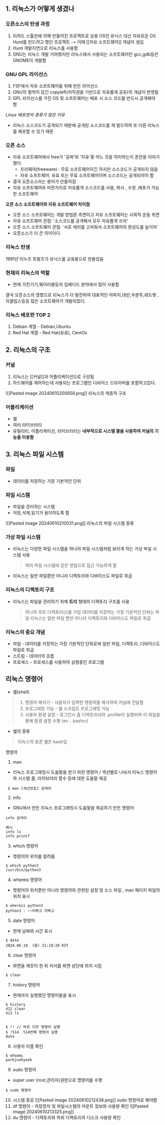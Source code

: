 ## 1. 리눅스가 어떻게 생겼나
### 오픈소스의 탄생 과정
1. 리처드 스톨만에 의해 만들어진 프로젝트로 상용 OS인 유닉스 대신 자유로운 OS Hurd를 만드려고 했던 프로젝트
	-> 이때 [[자유 소프트웨어]] 개념이 생김
1. Hurd 개발지연으로 리눅스를 사용함
2. GNU는 리눅스 개발 기여했지만 리눅스에서 사용되는 소프트웨어인 gcc,gdb등은 GNOME이 개발함

### GNU GPL 라이선스
1. FSF에서 자유 소프트웨어를 위해 만든 라이선스
2. GNU의 철학이 담긴 copyleft(저작권을 기반으로 자유롭게 공유)의 개념이 반영됨
3. GPL 라이선스를 가진 OS 및 소프트웨어는 배포 시 소스 코드를 반드시 공개해야 함

*Linux 배포판의 종류가 많은 이유*
- 리눅스 소스코드가 공개되기 때문에 공개된 소스코드를 재 빌드하여 또 다른 리눅스를 배포할 수 있기 때문

### 오픈 소스
- 자유 소프트웨어에서 free가 '공짜'와 '자유'중 어느 것을 의미하는지 혼란을 이야기했다.
	- 프리웨어(freeware) : 무료 소프트웨어이긴 하지만 소스코드가 공개되지 않음
	- 자유 소프트웨어: 유료 또는 무료 소프트웨어이며 소스코드는 공개되어야 함
- 결국 오픈소스라는 용어가 만들어짐
- 자유 소프트웨어와 마찬가지로 자유롭게 소스코드를 사용, 복사 , 수정 ,배포가 가능한 소프트웨어

**오픈 소스 소프트웨어와 자유 소프트웨어 차이점**
- 오픈 소스 소프트웨어는 개발 방법론 측면이고 자유 소프트웨어는 사회적 운동 측면
- 자유 소프트웨어 관점: '소스코드를 공개해서 모두 자유롭게 쓰자'
- 오픈 소스 소프트웨어 관점: '서로 에러를 고쳐줘서 소프트웨어의 완성도를 높이자'
- 오픈소스가 더 큰 의미이다.

### 리눅스 탄생
1991년 리누즈 토발즈가 유닉스를 교육용으로 만들었음
### 현재의 리눅스의 역할
- 현재 가전기기,웨어러블등의 임베디드 분야에서 많이 사용함

결국 오픈소스의 영향으로 리눅스가 더 발전하여 대표적인 아파치,데빈,우분투,레드헷 , 이클립스등등 많은 소프트웨어가 개발되었더.


### 리눅스 배포판 TOP 2
1. Debian 계열 - Debian,Ubuntu
2. Red Hat 계열 - Red Hat(유료), CentOs 

## 2. 리눅스의 구조

### 커널
1. 리눅스는 [[커널]]과 어플리케이션으로 구성됨 
2. 하드웨어를 제어하는데 사용되는 프로그램인 디바이스 드라이버를 포함하고있다.

![[Pasted image 20240610205658.png]]
리눅스의 계층적 구조


### 어플리케이션
- 쉘
- 여러 라이브러리 
- 유틸리티, 어플리케이션, 라이브러리는 **내부적으로 시스템 콜을 사용하여 커널의 기능을 이용함**


## 3. 리눅스 파일 시스템

### 파일 
- 데이터를 저장하는 가장 기본적인 단위
### 파일 시스템
- 파일을 관리하는 시스템
- 저장,삭제,읽기가 용이하도록 함

![[Pasted image 20240610210031.png]]
리눅스의 파일 시스템 종류

### 가상 파일 시스템
- 리눅스는 다양한 파일 시스템을 하나의 파일 시스템처럼 보이게 하는 가상 파일 시스템 사용
	> 여러 파일 시스템에 같은 방법으로 접근 가능하게 함 
- 리눅스는 일반 파일뿐만 아니라 디렉토리와 디바이스도 파일로 취급


### 리눅스의 디렉토리 구조
- 리눅스는 파일을 관리하기 위해 **트리** 형태의 디렉토리 구조를 사용 
	> 하나의 루트 디렉토리(/)를 가짐
	> 데이터를 저장하는 가장 기본적인 단위는 파일
	> 리눅스는 일반 파일 뿐만 아니라 디렉토리와 디바이스도 파일로 취급


### 리눅스의 중요 개념
- 파일 - 데이터를 저장하는 가장 기본적인 단위로써 일반 파일, 디렉토리 ,디바이스도 파일로 취급
- 스트림 - 데이터의 흐름
- 프로세스 - 프로세스를 사용하여 실행중인 프로그램



## 리눅스 명령어 
- 쉘(shell)
> 	1. 명령어 해석기 - 사용자가 입력한 명령어를 해석하여 커널에 전달함
> 	2. 프로그래밍 기능 - 쉘 스크립트 프로그래밍 가능
> 	3. 사용자 환경 설정 - 로그인시 홈 디렉토리내의 .profile이 실행되며 이 파일을 통해 환경 설정 수행
> 	(ex :  .bashrc)
- 쉘의 종류
> 	 리눅스의 표준 쉘은 bash임


명령어 
1. man 
- 리눅스 프로그래밍시 도움말을 얻기 위한 명령어 / 섹션별로 나눠서 리눅스 명령어와 시스템 콜, 라이브러리 함수 등에 대한 도움말 제공
```
 $ man [섹션번호] 검색어
```
2. info
- GNU에서 만든 리눅스 프로그래밍시 도움말을 제공하기 만든 명령어
```
info 검색어 

예시
info ls
info printf
```
3. which 명령어
 - 명령어의 위치를 알려줌
 ```
 $ which python3
 /usr/bin/python3
```
4. whereis 명령어
- 명령어의 위치뿐만 아니라 명령어와 관련된 설정 및 소스 파일 , man 페이지 파일의 위치 표시
```
$ whereis python3 
python3 : ~~어쩌고 저쩌고 
```
5. date 명령어
- 현재 날짜와 시간 표시
```
$ date
2024.06.10. (월) 21:19:28 KST
```
6. clear 명령어
- 화면을 깨끗이 한 뒤 커서를 화면 상단에 위치 시킴
```
$ clear
```
7. history 명령어
- 현재까지 실행했던 명령어들을 표시
```
$ history
412 clear
413 ls


$ !! // 바로 이전 명령어 실행
$ !514  514번째 명령어 실행
date 

```
8. 사용자 이름 확인 
```
$ whoami
parkjunhyeok
```
9. sudo 명령어
- super user (root,관리자)권한으로 명령어를 수행
```
$ sudo 명령어
```
10. 시스템 종료
![[Pasted image 20240610212438.png]]
sudo 명령어로 해야함 
11. df 명령어  - 저장장치 및 파일시스템의 마운트 정보와 사용량 확인 
![[Pasted image 20240610213325.png]]
12. du 명령어 - 디렉토리와 하위 디렉토리의 디스크 사용량 확인

